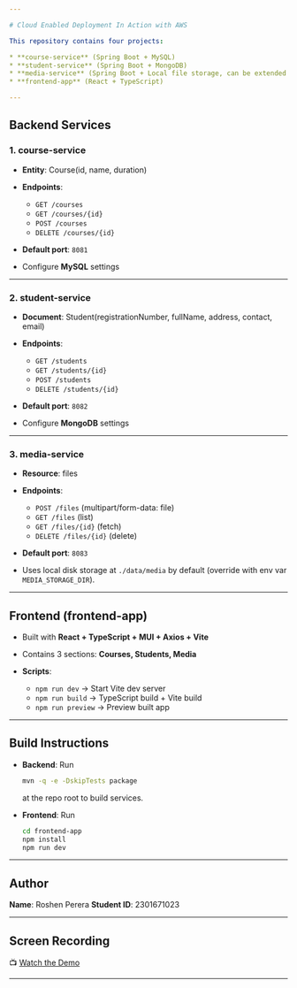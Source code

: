 ```yaml
---

# Cloud Enabled Deployment In Action with AWS

This repository contains four projects:

* **course-service** (Spring Boot + MySQL)
* **student-service** (Spring Boot + MongoDB)
* **media-service** (Spring Boot + Local file storage, can be extended to S3/MinIO)
* **frontend-app** (React + TypeScript)

---
```


## Backend Services

### 1. course-service

* **Entity**: Course(id, name, duration)
* **Endpoints**:

  * `GET /courses`
  * `GET /courses/{id}`
  * `POST /courses`
  * `DELETE /courses/{id}`
* **Default port**: `8081`
* Configure **MySQL** settings

---

### 2. student-service

* **Document**: Student(registrationNumber, fullName, address, contact, email)
* **Endpoints**:

  * `GET /students`
  * `GET /students/{id}`
  * `POST /students`
  * `DELETE /students/{id}`
* **Default port**: `8082`
* Configure **MongoDB** settings

---

### 3. media-service

* **Resource**: files
* **Endpoints**:

  * `POST /files` (multipart/form-data: file)
  * `GET /files` (list)
  * `GET /files/{id}` (fetch)
  * `DELETE /files/{id}` (delete)
* **Default port**: `8083`
* Uses local disk storage at `./data/media` by default (override with env var `MEDIA_STORAGE_DIR`).

---

## Frontend (frontend-app)

* Built with **React + TypeScript + MUI + Axios + Vite**
* Contains 3 sections: **Courses, Students, Media**
* **Scripts**:

  * `npm run dev` → Start Vite dev server
  * `npm run build` → TypeScript build + Vite build
  * `npm run preview` → Preview built app

---

## Build Instructions

* **Backend**: Run

  ```sh
  mvn -q -e -DskipTests package
  ```

  at the repo root to build services.

* **Frontend**: Run

  ```sh
  cd frontend-app
  npm install
  npm run dev
  ```

---

## Author

**Name**: Roshen Perera
**Student ID**: 2301671023

---

## Screen Recording

📺 [Watch the Demo](https://example.com/screen-recording-link)

---
